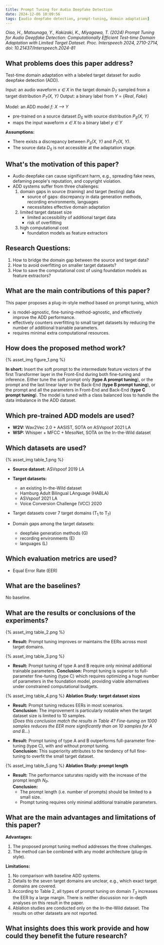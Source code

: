 ```yaml
---
title: Prompt Tuning for Audio Deepfake Detection
date: 2024-12-06 10:09:56
tags: [audio deepfake detection, prompt-tuning, domain adaptation]
---
```


*Oiso, H., Matsunaga, Y., Kakizaki, K., Miyagawa, T. (2024) Prompt Tuning for Audio Deepfake Detection: Computationally Efficient Test-time Domain Adaptation with Limited Target Dataset. Proc. Interspeech 2024, 2710-2714, doi: 10.21437/Interspeech.2024-81*

## What problems does this paper address?
Test-time domain adaptation with a labeled target dataset for audio deepfake detection (ADD).

Input: an audio waveform *x $\in$ X* in the target domain *D<sub>T</sub>* sampled from a target distribution *P<sub>T</sub>(X, Y)*
Output: a binary label from *Y* = {*Real*, *Fake*}

Model: an ADD model *f: X --> Y*
- pre-trained on a source dataset *D<sub>S</sub>* with source distribution *P<sub>S</sub>(X, Y)*
- maps the input waveform *x $\in$ X* to a binary label *y $\in$ Y*

**Assumptions:**
- There exists a discrepancy between *P<sub>S</sub>(X, Y)* and *P<sub>T</sub>(X, Y)*.
- The source data *D<sub>S</sub>* is not accessible at the adaptation stage.

## What's the motivation of this paper?
- Audio deepfake can cause significant harm, e.g., spreading fake news, defaming people's reputation, and copyright violation.
- ADD systems suffer from three challenges:
	1. domain gaps in source (training) and target (testing) data
		- source of gaps: discrepancy in data generation methods, recording environments, languages
		- necessitates effective domain adaptation
	2. limited target dataset size
		- limited accessibility of additional target data
		- risk of overfitting
	3. high computational cost
		- foundation models as feature extractors

## Research Questions:
1. How to bridge the domain gap between the source and target data?
2. How to avoid overfitting on smaller target datasets?
3. How to save the computational cost of using foundation models as feature extractors?

## What are the main contributions of this paper?
This paper proposes a plug-in-style method based on prompt tuning, which 
- is model-agnostic, fine-tuning-method-agnostic, and effectively improve the ADD performance.
- effectively counters overfitting to small target datasets by reducing the number of additional trainable parameters.
- requires minimal extra computational resources.

## How does the proposed method work?
{% asset_img figure_1.png %}

**In short:** Insert the soft prompt to the intermediate feature vectors of the first Transformer layer in the Front-End during both fine-tuning and inference. Either tune the soft prompt only (**type A prompt tuning**), or the prompt and the last linear layer in the Back-End (**type B prompt tuning**), or the prompt and all the parameters in Front-End and Back-End (**type C prompt tuning**). The model is tuned with a class balanced loss to handle the data imbalance in the ADD dataset.

## Which pre-trained ADD models are used?
- **W2V:** Wav2Vec 2.0 + AASIST, SOTA on ASVspoof 2021 LA
- **WSP:** Whisper + MFCC + MesoNet, SOTA on the In-the-Wild dataset

## Which datasets are used?
{% asset_img table_1.png %}
- **Source dataset:** ASVspoof 2019 LA
- **Target datasets:**
	- an existing In-the-Wild dataset
	- Hamburg Adult Bilingual LAnguage (HABLA)
	- ASVspoof 2021 LA
	- Voice Conversion Challenge (VCC) 2020

- Target datasets cover 7 target domains (T<sub>1</sub> to T<sub>7</sub>)

- Domain gaps among the target datasets:
	- deepfake generation methods (G)
	- recording environments (E)
	- languages (L)

## Which evaluation metrics are used?
- Equal Error Rate (EER)

## What are the baselines?
No baseline.

## What are the results or conclusions of the experiments?
{% asset_img table_2.png %}
- **Result:** Prompt tuning improves or maintains the EERs across most target domains.

{% asset_img table_3.png %}
- **Result:** Prompt tuning of type A and B require only minimal additional trainable parameters.
  **Conclusion:** Prompt tuning is superior to full-parameter fine-tuning (type C) which requires optimizing a huge number of parameters in the foundation model, providing viable alternatives under constrained computational budgets.

{% asset_img table_4.png %}
**Ablation Study: target dataset sizes**
- **Result:** Prompt tuning reduces EERs in most scenarios.  
  **Conclusion:** The improvement is particularly notable when the target dataset size is limited to 10 samples.  
			(*Does this conclusion match the results in Table 4? Fine-tuning on 1000 samples reduces the EER more significantly than on 10 samples for A and B...*)

- **Result:** Prompt tuning of type A and B outperforms full-parameter fine-tuning (type C), with and without prompt tuning.  
  **Conclusion:** This superiority attributes to the tendency of full fine-tuning to overfit the small target dataset.

{% asset_img table_5.png %}
**Ablation Study: prompt length**
- **Result:** The performance saturates rapidly with the increase of the prompt length *N<sub>P</sub>*.  
  **Conclusion:**
  	- The prompt length (i.e. number of prompts) should be limited to a small size.
  	- Prompt tuning requires only minimal additional trainable parameters.

## What are the main advantages and limitations of this paper?
**Advantages:**
1. The proposed prompt tuning method addresses the three challenges.
2. The method can be combined with any model architecture (plug-in style).

**Limitations:**
1. No comparison with baseline ADD systems.
2. Details to the seven target domains are unclear, e.g., which exact target domains are covered.
3. According to Table 2, all types of prompt tuning on domain *T<sub>3</sub>* increases the EER by a large margin. There is neither discussion nor in-depth analyses on this result in the paper.
4. Ablation studies are conducted only on the In-the-Wild dataset. The results on other datasets are not reported.

## What insights does this work provide and how could they benefit the future research?